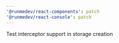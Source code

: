 ```yaml
---
'@runmedev/react-components': patch
'@runmedev/react-console': patch
---
```


Test interceptor support in storage creation
